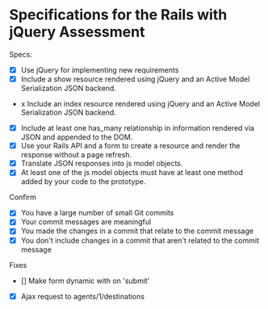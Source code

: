 # Specifications for the Rails with jQuery Assessment

Specs:
- [x] Use jQuery for implementing new requirements
- [x] Include a show resource rendered using jQuery and an Active Model Serialization JSON backend.
- x Include an index resource rendered using jQuery and an Active Model Serialization JSON backend.
- [x] Include at least one has_many relationship in information rendered via JSON and appended to the DOM.
- [x] Use your Rails API and a form to create a resource and render the response without a page refresh.
- [x] Translate JSON responses into js model objects.
- [x] At least one of the js model objects must have at least one method added by your code to the prototype.

Confirm
- [x] You have a large number of small Git commits
- [x] Your commit messages are meaningful
- [x] You made the changes in a commit that relate to the commit message
- [x] You don't include changes in a commit that aren't related to the commit message

Fixes
- [] Make form dynamic with on 'submit'
- [x] Ajax request to agents/1/destinations
